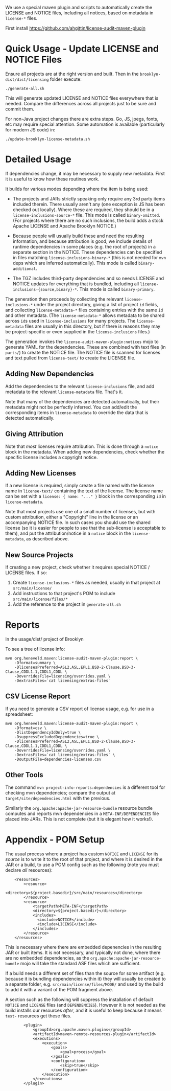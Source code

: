 
We use a special maven plugin and scripts to automatically create the LICENSE and NOTICE
files, including all notices, based on metadata in `license-*` files.

First install  https://github.com/ahgittin/license-audit-maven-plugin


# Quick Usage - Update LICENSE and NOTICE Files

Ensure all projects are at the right version and built.
Then in the `brooklyn-dist/dist/licensing` folder execute:

    ./generate-all.sh

This will generate updated LICENSE and NOTICE files everywhere that is needed. 
Compare the differences across all projects just to be sure and commit them.

For non-Java project changes there are extra steps.  Go, JS, jpegs, fonts, etc may require
special attention.  Some automation is available (particularly for modern JS code) in:

    ./update-brooklyn-license-metadata.sh


# Detailed Usage

If dependencies change, it may be necessary to supply new metadata.
First it is useful to know how these routines work.

It builds for various modes depending where the item is being used:

* The projects and JARs strictly speaking only require any 3rd party items
  included therein.  There usually aren't any (one exception is JS has been checked out
  locally).  Where these are required, they should be in a `license-inclusions-source-*` file.
  This mode is called `binary-omitted`. (For projects where there are no such inclusions,
  the build adds a stock Apache LICENSE and Apache Brooklyn NOTICE.)
  
* Because people will usually build these and need the resulting information, and
  because attribution is good, we include details of runtime dependencies in some places
  (e.g. the root of projects) in a separate section in the NOTICE. These dependencies can 
  be specified in files matching `license-inclusions-binary-*` (this is not needed for `mvn` 
  deps which are inferred automatically). This mode is called `binary-additional`.

* The TGZ includes third-party dependencies and so needs LICENSE and NOTICE updates
  for everything that is bundled, including all `license-inclusions-{source,binary}-*`. 
  This mode is called `binary-primary`.

The generation then proceeds by collecting the relevant `license-inclusions-*` under the project
directory, giving a list of project `id` fields, and collecting `license-metadata-*` files containing 
entries with the same `id` and other metadata. (The `license-metadata-*` allows metadata to be shared
across `id`s used in `license-inclusions` for many projects. The `license-metadata` files are usually 
in this directory, but if there is reasons they may be project-specific or even supplied in the
`license-inclusions` files.)

The generation invokes the `license-audit-maven-plugin:notices` mojo to generate YAML
for the dependencies. These are combined with text files (in `parts/`) to create the NOTICE file.
The NOTICE file is scanned for licenses and text pulled from `license-text/` to create the LICENSE file.

## Adding New Dependencies

Add the dependencies to the relevant `license-inclusions` file, and
add metadata to the relevant `license-metadata` file.  That's it.

Note that many of the dependencies are detected automatically, but their metadata might
not be perfectly inferred.  You can add/edit the corresponding items in `license-metadata`
to override the data that is detected automatically.

## Giving Attribution

Note that _most_ licenses require attribution. This is done through a `notice` block in the metadata.
When adding new dependencies, check whether the specific license includes a copyright notice.

## Adding New Licenses

If a new license is required, simply create a file named with the license name in `license-text/` 
containing the text of the license.  The license name can be set with a `license: { name: "..." }`
block in the corresponding `id` in `license-metadata`.

Note that most projects use one of a small number of licenses, but with custom attribution,
either a "Copyright" line in the license or an accompanying NOTICE file. In such cases you
should use the shared license (so it is easier for people to see that the sub-license is
acceptable to them), and put the attribution/notice in a `notice` block in the `license-metadata`,
as described above.

## New Source Projects

If creating a new project, check whether it requires special NOTICE / LICENSE files.
If so:

1. Create `license-inclusions-*` files as needed, usually in that project at `src/main/license/`
2. Add instructions to that project's POM to include `src/main/license/files/*`
3. Add the reference to the project in `generate-all.sh` 


# Reports

In the usage/dist/ project of Brooklyn

To see a tree of license info:

    mvn org.heneveld.maven:license-audit-maven-plugin:report \
        -Dformat=summary \
        -DlicensesPreferred=ASL2,ASL,EPL1,BSD-2-Clause,BSD-3-Clause,CDDL1.1,CDDL1,CDDL \
        -DoverridesFile=licensing/overrides.yaml \
        -DextrasFiles=`cat licensing/extras-files`

## CSV License Report

If you need to generate a CSV report of license usage, e.g. for use in a spreadsheet:

    mvn org.heneveld.maven:license-audit-maven-plugin:report \
        -Dformat=csv \
        -DlistDependencyIdOnly=true \
        -DsuppressExcludedDependencies=true \
        -DlicensesPreferred=ASL2,ASL,EPL1,BSD-2-Clause,BSD-3-Clause,CDDL1.1,CDDL1,CDDL \
        -DoverridesFile=licensing/overrides.yaml \
        -DextrasFiles=`cat licensing/extras-files` \
        -DoutputFile=dependencies-licenses.csv

## Other Tools

The command `mvn project-info-reports:dependencies` is a different tool for checking mvn dependencies;
compare the output at `target/site/dependencies.html` with the previous.

Similarly the `org.apache:apache-jar-resource-bundle` resource bundle computes and reports mvn dependencies
in a `META-INF/DEPENDENCIES` file placed into JARs.  This is not complete (but it is elegant how it works!). 


# Appendix - POM Setup

The usual process where a project has custom `NOTICE` and `LICENSE` for its _source_
is to write it to the root of that project, and where it is desired in the JAR or a build,
to use a POM config such as the following (note you must declare _all_ resources):

        <resources>
            <resource>
                <directory>${project.basedir}/src/main/resources</directory>
            </resource>
            <resource>
                <targetPath>META-INF</targetPath>
                <directory>${project.basedir}</directory>
                <includes>
                  <include>NOTICE</include>
                  <include>LICENSE</include>
                </includes>
            </resource>
        </resources>

This is necessary where there are embedded depenencies in the resulting JAR or built items.
It is not necessary, and typically not done, where there are no embedded dependencies, as the
`org.apache:apache-jar-resource-bundle` mojo will take the standard ASF files which are sufficient.

If a build needs a different set of files than the source for some artifact (e.g. because it is bundling
dependencies within it) they will usually be created to a separate folder, e.g. `src/main/license/files/MODE/`
and used by the build to add it with a variant of the POM fragment above.

A section such as the following will suppress the installation of default `NOTICE` and `LICENSE` files
(and `DEPENDENCIES`).  However it is not needed as the build installs our resources _after_, and it is
useful to keep because it means `-test-` resources get these files.

            <plugin>
                <groupId>org.apache.maven.plugins</groupId>
                <artifactId>maven-remote-resources-plugin</artifactId>
                <executions>
                    <execution>
                        <goals>
                            <goal>process</goal>
                        </goals>
                        <configuration>
                            <skip>true</skip>
                        </configuration>
                    </execution>
                </executions>
            </plugin>
